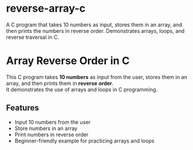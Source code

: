 # reverse-array-c
A C program that takes 10 numbers as input, stores them in an array, and then prints the numbers in reverse order. Demonstrates arrays, loops, and reverse traversal in C.
# Array Reverse Order in C

This C program takes **10 numbers** as input from the user, stores them in an array, and then prints them in **reverse order**.  
It demonstrates the use of arrays and loops in C programming.

## Features

- Input 10 numbers from the user
- Store numbers in an array
- Print numbers in reverse order
- Beginner-friendly example for practicing arrays and loops
